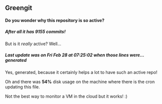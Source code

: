 ## Greengit

#### Do you wonder why this repository is so active?

##### After all it has 9155 commits!

But is it *really* active? Well...

##### Last update was on Fri Feb 28 at 07:25:02 when those lines were... generated

Yes, generated, because it certainly helps a lot to have such an active repo!

Oh and there was **54%** disk usage on the machine
where there is the cron updating this file.

Not the best way to monitor a VM in the cloud but it works! :)
